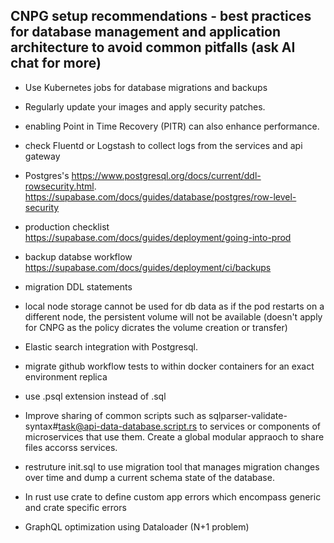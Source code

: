 
## CNPG setup recommendations - best practices for database management and application architecture to avoid common pitfalls (ask AI chat for more)
- Use Kubernetes jobs for database migrations and backups
- Regularly update your images and apply security patches.
- enabling Point in Time Recovery (PITR) can also enhance performance.
- check Fluentd or Logstash to collect logs from the services and api gateway
- Postgres's https://www.postgresql.org/docs/current/ddl-rowsecurity.html. https://supabase.com/docs/guides/database/postgres/row-level-security
- production checklist https://supabase.com/docs/guides/deployment/going-into-prod
- backup databse workflow https://supabase.com/docs/guides/deployment/ci/backups
- migration DDL statements
- local node storage cannot be used for db data as if the pod restarts on a different node, the persistent volume will not be available (doesn't apply for CNPG as the policy dicrates the volume creation or transfer)

- Elastic search integration with Postgresql. 

- migrate github workflow tests to within docker containers for an exact environment replica
- use .psql extension instead of .sql 
- Improve sharing of common scripts such as sqlparser-validate-syntax#task@api-data-database.script.rs to services or components of microservices that use them. Create a global modular appraoch to share files accorss services.
- restruture init.sql to use migration tool that manages migration changes over time and dump a current schema state of the database. 
- In rust use crate to define custom app errors which encompass generic and crate specific errors
- GraphQL optimization using Dataloader (N+1 problem)